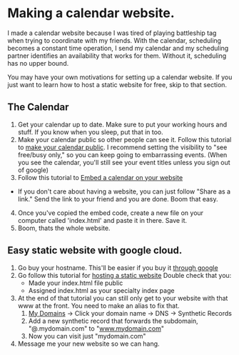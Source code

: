 # Making a calendar website.

I made a calendar website because I was tired of playing battleship tag when trying to coordinate with my friends. With the calendar, scheduling becomes a constant time operation, I send my calendar and my scheduling partner identifies an availability that works for them. Without it, scheduling has no upper bound.

You may have your own motivations for setting up a calendar website. If you just want to learn how to host a static website for free, skip to that section.

## The Calendar

1. Get your calendar up to date. Make sure to put your working hours and stuff. If you know when you sleep, put that in too.
2. Make your calendar public so other people can see it. Follow this tutorial to [make your calendar public](https://support.google.com/calendar/answer/37083). I recommend setting the visibility to "see free/busy only," so you can keep going to embarrassing events. (When you see the calendar, you'll still see your event titles unless you sign out of google)
2. Follow this tutorial to [Embed a calendar on your website](https://support.google.com/calendar/answer/41207)
  * If you don't care about having a website, you can just follow "Share as a link." Send the link to your friend and you are done. Boom that easy.
4. Once you've copied the embed code, create a new file on your computer called 'index.html' and paste it in there. Save it.
4. Boom, thats the whole website.

##  Easy static website with google cloud.

1. Go buy your hostname. This'll be easier if you buy it [through google](domains.google)
2. Go follow this tutorial for [hosting a static website](https://cloud.google.com/storage/docs/hosting-static-website)
  Double check that you: 
   * Made your index.html file public
   * Assigned index.html as your specialty index page
3. At the end of that tutorial you can still only get to your website with that www at the front. You need to make an alias to fix that. 
   1. [My Domains](domains.google.com/m/registrar) -> Click your domain name -> DNS -> Synthetic Records
   2. Add a new synthetic record that forwards the subdomain, "@.mydomain.com" to "www.mydomain.com"
   3. Now you can visit just "mydomain.com"
4. Message me your new website so we can hang.
  
  